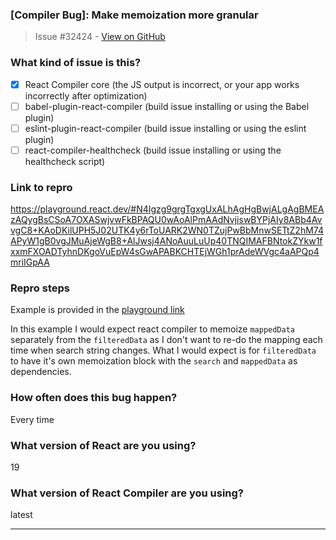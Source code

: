 ### [Compiler Bug]: Make memoization more granular

> Issue #32424 - [View on GitHub](https://github.com/facebook/react/issues/32424)

### What kind of issue is this?

- [x] React Compiler core (the JS output is incorrect, or your app works incorrectly after optimization)
- [ ] babel-plugin-react-compiler (build issue installing or using the Babel plugin)
- [ ] eslint-plugin-react-compiler (build issue installing or using the eslint plugin)
- [ ] react-compiler-healthcheck (build issue installing or using the healthcheck script)

### Link to repro

https://playground.react.dev/#N4Igzg9grgTgxgUxALhAgHgBwjALgAgBMEAzAQygBsCSoA7OXASwjvwFkBPAQU0wAoAlPmAAdNvjiswBYPjAIy8ABb4AvvgC8+KAoDKilUPH5J02UTK4y6rToUARK2WN0TZujPwBbMnwSETtZ2hM74APyW1gB0vgJMuAjeWgB8+AlJwsj4ANoAuuLuUp40TNQIMAFBNtokZYkw1fxxmFXOADTyhnDKgoVuEpW4sGwAPABKCHTEjWGh1prAdeWVgc4aAPQp4mriIGpAA

### Repro steps

Example is provided in the [playground link](https://playground.react.dev/#N4Igzg9grgTgxgUxALhAgHgBwjALgAgBMEAzAQygBsCSoA7OXASwjvwFkBPAQU0wAoAlPmAAdNvjiswBYPjAIy8ABb4AvvgC8+KAoDKilUPH5J02UTK4y6rToUARK2WN0TZujPwBbMnwSETtZ2hM74APyW1gB0vgJMuAjeWgB8+AlJwsj4ANoAuuLuUp40TNQIMAFBNtokZYkw1fxxmFXOADTyhnDKgoVuEpW4sGwAPABKCHTEjWGh1prAdeWVgc4aAPQp4mriIGpAA)

In this example I would expect react compiler to memoize `mappedData` separately from the `filteredData` as I don't want to re-do the mapping each time when search string changes. 
What I would expect is for `filteredData` to have it's own memoization block with the `search` and `mappedData` as dependencies.


### How often does this bug happen?

Every time

### What version of React are you using?

19

### What version of React Compiler are you using?

latest

---

